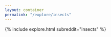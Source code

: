 ```yaml
---
layout: container
permalink: "/explore/insects"
---
```


<link rel="stylesheet" type="text/css" href="/static/css/explore.css">
{% include explore.html subreddit="insects" %}
